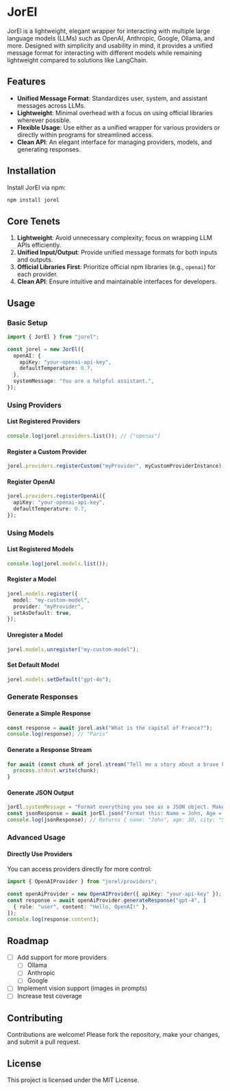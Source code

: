 # JorEl

JorEl is a lightweight, elegant wrapper for interacting with multiple large language models (LLMs) such as OpenAI, Anthropic, Google, Ollama, and more. Designed with simplicity and usability in mind, it provides a unified message format for interacting with different models while remaining lightweight compared to solutions like LangChain.

## Features
- **Unified Message Format**: Standardizes user, system, and assistant messages across LLMs.
- **Lightweight**: Minimal overhead with a focus on using official libraries wherever possible.
- **Flexible Usage**: Use either as a unified wrapper for various providers or directly within programs for streamlined access.
- **Clean API**: An elegant interface for managing providers, models, and generating responses.

## Installation
Install JorEl via npm:
```bash
npm install jorel
```

## Core Tenets
1. **Lightweight**: Avoid unnecessary complexity; focus on wrapping LLM APIs efficiently.
2. **Unified Input/Output**: Provide unified message formats for both inputs and outputs.
3. **Official Libraries First**: Prioritize official npm libraries (e.g., `openai`) for each provider.
4. **Clean API**: Ensure intuitive and maintainable interfaces for developers.

## Usage

### Basic Setup
```typescript
import { JorEl } from "jorel";

const jorel = new JorEl({
  openAI: {
    apiKey: "your-openai-api-key",
    defaultTemperature: 0.7,
  },
  systemMessage: "You are a helpful assistant.",
});
```

### Using Providers

#### List Registered Providers
```typescript
console.log(jorel.providers.list()); // ["openai"]
```

#### Register a Custom Provider
```typescript
jorel.providers.registerCustom("myProvider", myCustomProviderInstance);
```

#### Register OpenAI
```typescript
jorel.providers.registerOpenAi({
  apiKey: "your-openai-api-key",
  defaultTemperature: 0.7,
});
```

### Using Models

#### List Registered Models
```typescript
console.log(jorel.models.list());
```

#### Register a Model
```typescript
jorel.models.register({
  model: "my-custom-model",
  provider: "myProvider",
  setAsDefault: true,
});
```

#### Unregister a Model
```typescript
jorel.models.unregister("my-custom-model");
```

#### Set Default Model
```typescript
jorel.models.setDefault("gpt-4o");
```

### Generate Responses

#### Generate a Simple Response
```typescript
const response = await jorel.ask("What is the capital of France?");
console.log(response); // "Paris"
```

#### Generate a Response Stream
```typescript
for await (const chunk of jorel.stream("Tell me a story about a brave knight.")) {
  process.stdout.write(chunk);
}
```

#### Generate JSON Output
```typescript
jorEl.systemMessage = "Format everything you see as a JSON object. Make sure to use snakeCase for attributes!";
const jsonResponse = await jorEl.json("Format this: Name = John, Age = 30, City = Sydney");
console.log(jsonResponse); // Returns { name: "John", age: 30, city: "Sydney" }
```

### Advanced Usage

#### Directly Use Providers
You can access providers directly for more control:
```typescript
import { OpenAIProvider } from "jorel/providers";

const openAiProvider = new OpenAIProvider({ apiKey: "your-api-key" });
const response = await openAiProvider.generateResponse("gpt-4", [
  { role: "user", content: "Hello, OpenAI!" },
]);
console.log(response.content);
```

## Roadmap
- [ ] Add support for more providers 
  - [ ] Ollama
  - [ ] Anthropic
  - [ ] Google
- [ ] Implement vision support (images in prompts)
- [ ] Increase test coverage

## Contributing
Contributions are welcome! Please fork the repository, make your changes, and submit a pull request.

## License
This project is licensed under the MIT License.

